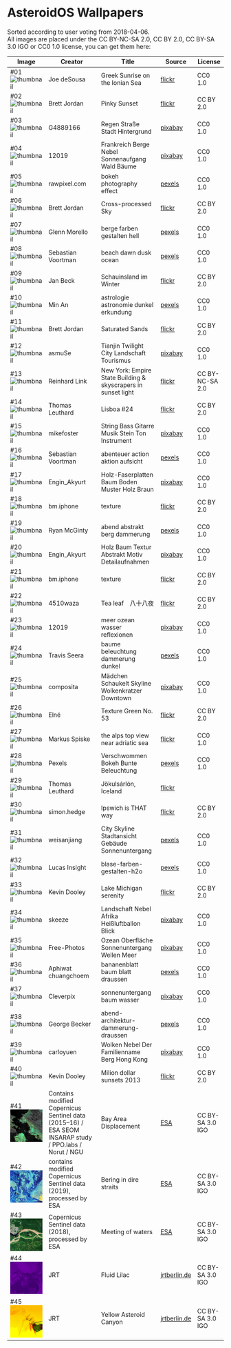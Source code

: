 AsteroidOS Wallpapers
=====================

Sorted according to user voting from 2018-04-06.\
All images are placed under the CC BY-NC-SA 2.0, CC BY 2.0, CC BY-SA 3.0 IGO or CC0 1.0 license, you can get them here:

| Image | Creator | Title | Source | License |
|---|---|---|---|---|
| #01 ![thumbnail](https://farm9.staticflickr.com/8724/28114079594_2b5bedae86_z_d.jpg) | Joe deSousa | Greek Sunrise on the Ionian Sea | [flickr](https://flic.kr/p/JQm1of) | CC0 1.0 |
| #02 ![thumbnail](https://farm6.staticflickr.com/5342/9296537027_003fbe263a_z_d.jpg) | Brett Jordan | Pinky Sunset | [flickr](https://flic.kr/p/favbza) | CC BY 2.0 |
| #03 ![thumbnail](https://cdn.pixabay.com/photo/2017/07/03/06/40/rain-2466803_1280.jpg) | G4889166 | Regen Straße Stadt Hintergrund | [pixabay](https://pixabay.com/photo-2466803/) |  CC0 1.0 |
| #04 ![thumbnail](https://cdn.pixabay.com/photo/2016/11/02/10/04/france-1790999_1280.jpg) | 12019 | Frankreich Berge Nebel Sonnenaufgang Wald Bäume | [pixabay](https://pixabay.com/photo-1790999/) |  CC0 1.0 |
| #05 ![thumbnail](https://images.pexels.com/photos/891683/pexels-photo-891683.jpeg?auto=compress&cs=tinysrgb&dpr=2&h=650&w=940) | rawpixel.com | bokeh photography effect | [pexels](https://www.pexels.com/photo/bokeh-photography-effect-891683/) |  CC0 1.0 |
| #06 ![thumbnail](https://farm9.staticflickr.com/8101/8451874091_ec6b803d4d_z_d.jpg) | Brett Jordan | Cross-processed Sky | [flickr](https://flic.kr/p/dSS4H6) | CC BY 2.0 |
| #07 ![thumbnail](https://images.pexels.com/photos/731659/pexels-photo-731659.jpeg?auto=compress&cs=tinysrgb&h=650&w=940) | Glenn Morello | berge farben gestalten hell | [pexels](https://www.pexels.com/de/foto/berge-farben-gestalten-hell-731659/) | CC0 1.0 |
| #08 ![thumbnail](https://images.pexels.com/photos/189349/pexels-photo-189349.jpeg?auto=compress&cs=tinysrgb&dpr=2&h=650&w=940) | Sebastian Voortman | beach dawn dusk ocean | [pexels](https://www.pexels.com/photo/beach-dawn-dusk-ocean-189349/) | CC0 1.0 |
| #09 ![thumbnail](https://farm9.staticflickr.com/8432/7839665166_c0ecbfc134_z_d.jpg) | Jan Beck | Schauinsland im Winter | [flickr](https://flic.kr/p/cWLkjN) | CC BY 2.0 |
| #10 ![thumbnail](https://images.pexels.com/photos/813269/pexels-photo-813269.jpeg?auto=compress&cs=tinysrgb&dpr=2&h=650&w=940) | Min An | astrologie astronomie dunkel erkundung | [pexels](https://www.pexels.com/de/foto/astrologie-astronomie-dunkel-erkundung-813269/) | CC0 1.0 |
| #11 ![thumbnail](https://farm8.staticflickr.com/7270/7595873090_6dee49654c_z_d.jpg) | Brett Jordan | Saturated Sands | [flickr](https://flic.kr/p/czdQr9) | CC BY 2.0 |
| #12 ![thumbnail](https://cdn.pixabay.com/photo/2017/03/29/15/18/tianjin-2185510_1280.jpg) | asmuSe | Tianjin Twilight City Landschaft Tourismus | [pixabay](https://pixabay.com/photo-2185510/) |  CC0 1.0 |
| #13 ![thumbnail](https://farm6.staticflickr.com/5466/31353281905_03b1451238_z_d.jpg) | Reinhard Link | New York: Empire State Building & skyscrapers in sunset light | [flickr](https://flic.kr/p/PLzLnX) | CC BY-NC-SA 2.0 |
| #14 ![thumbnail](https://farm8.staticflickr.com/7289/9240057900_6793919136_z_d.jpg) | Thomas Leuthard | Lisboa #24 | [flickr](https://www.flickr.com/photos/thomasleuthard/9240057900/) | CC BY 2.0 |
| #15 ![thumbnail](https://cdn.pixabay.com/photo/2014/12/03/05/53/string-555070_1280.jpg) | mikefoster | String Bass Gitarre Musik Stein Ton Instrument | [pixabay](https://pixabay.com/de/string-bass-gitarre-musik-stein-555070/) |  CC0 1.0 |
| #16 ![thumbnail](https://images.pexels.com/photos/312105/pexels-photo-312105.jpeg?auto=compress&cs=tinysrgb&dpr=2&h=650&w=940) | Sebastian Voortman | abenteuer action aktion aufsicht | [pexels](https://www.pexels.com/de/foto/abenteuer-action-aktion-aufsicht-312105/) |  CC0 1.0 |
| #17 ![thumbnail](https://cdn.pixabay.com/photo/2018/03/12/13/03/wood-fibre-boards-3219590_1280.jpg) | Engin_Akyurt | Holz-Faserplatten Baum Boden Muster Holz Braun | [pixabay](https://pixabay.com/de/holz-faserplatten-baum-boden-muster-3219590/) |  CC0 1.0 |
| #18 ![thumbnail](https://farm7.staticflickr.com/6186/6073641453_3a6bb26d9f_z_d.jpg) | bm.iphone | texture | [flickr](https://flic.kr/p/afH116) | CC BY 2.0 |
| #19 ![thumbnail](https://images.pexels.com/photos/361726/pexels-photo-361726.jpeg?auto=compress&cs=tinysrgb&dpr=2&h=650&w=940) | Ryan McGinty | abend abstrakt berg dammerung | [pexels](https://www.pexels.com/de/foto/abend-abstrakt-berg-dammerung-361726/) | CC0 1.0 |
| #20 ![thumbnail](https://cdn.pixabay.com/photo/2017/12/31/11/13/wood-3052032_1280.jpg) | Engin_Akyurt | Holz Baum Textur Abstrakt Motiv Detailaufnahmen | [pixabay](https://pixabay.com/de/holz-baum-textur-abstrakt-motiv-3052032/) |  CC0 1.0 |
| #21 ![thumbnail](https://farm7.staticflickr.com/6088/6074159476_dd1afe3d1b_z_d.jpg) | bm.iphone | texture | [flickr](https://flic.kr/p/afKDZw) | CC BY 2.0 |
| #22 ![thumbnail](https://farm3.staticflickr.com/2334/2455787369_bef2b0484c_z_d.jpg) | 4510waza | Tea leaf　八十八夜 | [flickr](https://www.flickr.com/photos/4510waza/2455787369/) | CC BY 2.0 |
| #23 ![thumbnail](https://cdn.pixabay.com/photo/2016/12/05/11/39/sea-1883657_1280.jpg) | 12019 | meer ozean wasser reflexionen | [pixabay](https://pixabay.com/photo-1883657/) |  CC0 1.0 |
| #24 ![thumbnail](https://images.pexels.com/photos/173921/pexels-photo-173921.png?auto=compress&cs=tinysrgb&dpr=2&h=650&w=940) | Travis Seera | baume beleuchtung dammerung dunkel | [pexels](https://www.pexels.com/de/foto/baume-beleuchtung-dammerung-dunkel-173921/) | CC0 1.0 |
| #25 ![thumbnail](https://cdn.pixabay.com/photo/2017/02/15/00/21/girl-2067378_1280.jpg) | composita | Mädchen Schaukelt Skyline Wolkenkratzer Downtown | [pixabay](https://pixabay.com/photo-2067378/) |  CC0 1.0 |
| #26 ![thumbnail](https://farm3.staticflickr.com/2849/9440091829_60656e610f_z_d.jpg) | Elné | Texture Green No. 53 | [flickr](https://www.flickr.com/photos/neighya/9440091829/) | CC BY 2.0 |
| #27 ![thumbnail](https://farm5.staticflickr.com/4600/24355231377_e40df5a771_z_d.jpg) | Markus Spiske | the alps top view near adriatic sea | [flickr](https://flic.kr/p/D7bVLn) | CC0 1.0 |
| #28 ![thumbnail](https://cdn.pixabay.com/photo/2016/11/18/14/12/blurred-1834820_1280.jpg) | Pexels | Verschwommen Bokeh Bunte Beleuchtung | [pexels](https://pixabay.com/photo-1834820/) | CC0 1.0 |
| #29 ![thumbnail](https://farm9.staticflickr.com/8827/18155790692_655998936e_z_d.jpg) | Thomas Leuthard | Jökulsárlón, Iceland | [flickr](https://www.flickr.com/photos/thomasleuthard/18155790692/) |  |  | I think it's a good lighttrail | CC BY 2.0 |
| #30 ![thumbnail](https://farm6.staticflickr.com/5219/5447882622_d604780c1b_z_d.jpg) | simon.hedge | Ipswich is THAT way | [flickr](https://www.flickr.com/photos/shedge/5447882622/) | CC BY 2.0 |
| #31 ![thumbnail](https://cdn.pixabay.com/photo/2017/12/17/17/27/city-3024616_1280.jpg) | weisanjiang | City Skyline Stadtansicht Gebäude Sonnenuntergang | [pexels](https://pixabay.com/photo-3024616/) | CC0 1.0 |
| #32 ![thumbnail](https://images.pexels.com/photos/824678/pexels-photo-824678.jpeg?auto=compress&cs=tinysrgb&dpr=2&h=650&w=940) | Lucas Insight | blase-farben-gestalten-h2o | [pexels](https://www.pexels.com/de/foto/blase-farben-gestalten-h2o-824678/) | CC0 1.0 |
| #33 ![thumbnail](https://farm3.staticflickr.com/2436/3869914397_0c7e0e92bc_z_d.jpg) | Kevin Dooley | Lake Michigan serenity | [flickr](https://www.flickr.com/photos/pagedooley/3869914397/) | CC BY 2.0 |
| #34 ![thumbnail](https://cdn.pixabay.com/photo/2015/01/21/15/52/landscape-606843_1280.jpg) | skeeze | Landschaft Nebel Afrika Heißluftballon Blick | [pixabay](https://pixabay.com/photo-606843/) |  CC0 1.0 |
| #35 ![thumbnail](https://cdn.pixabay.com/photo/2015/09/02/13/19/ocean-918998_1280.jpg) | Free-Photos | Ozean Oberfläche Sonnenuntergang Wellen Meer | [pixabay](https://pixabay.com/photo-918998/) |  CC0 1.0 |
| #36 ![thumbnail](https://images.pexels.com/photos/365638/pexels-photo-365638.jpeg?auto=compress&cs=tinysrgb&dpr=2&h=650&w=940) | Aphiwat chuangchoem | bananenblatt baum blatt draussen | [pexels](https://www.pexels.com/de/foto/bananenblatt-baum-blatt-draussen-365638/) | CC0 1.0 |
| #37 ![thumbnail](https://cdn.pixabay.com/photo/2016/05/05/02/37/sunset-1373171_1280.jpg) | Cleverpix | sonnenuntergang baum wasser | [pixabay](https://pixabay.com/photo-1373171/) |  CC0 1.0 |
| #38 ![thumbnail](https://images.pexels.com/photos/351432/pexels-photo-351432.jpeg?auto=compress&cs=tinysrgb&dpr=2&h=650&w=940) | George Becker | abend-architektur-dammerung-draussen | [pexels](https://www.pexels.com/de/foto/abend-architektur-dammerung-draussen-351432/) | CC0 1.0 |
| #39 ![thumbnail](https://cdn.pixabay.com/photo/2017/07/19/01/41/clouds-2517653_1280.jpg) | carloyuen | Wolken Nebel Der Familienname Berg Hong Kong | [pixabay](https://pixabay.com/photo-2517653/) |  CC0 1.0 |
| #40 ![thumbnail](https://farm8.staticflickr.com/7397/9736485307_7f290a4196_z_d.jpg) | Kevin Dooley | Milion dollar sunsets 2013 | [flickr](https://www.flickr.com/photos/pagedooley/9736485307/) | CC BY 2.0 |
| #41 ![thumbnail](480x480/41_bay-area-displacement.jpg) | Contains modified Copernicus Sentinel data (2015–16) / ESA SEOM INSARAP study / PPO.labs / Norut / NGU | Bay Area Displacement | [ESA](http://www.esa.int/Applications/Observing_the_Earth/Copernicus/Sentinel-1/Satellites_confirm_sinking_of_San_Francisco_tower) | CC BY-SA 3.0 IGO |
| #42 ![thumbnail](480x480/42_bering-in-dire-straits.jpg) | contains modified Copernicus Sentinel data (2019), processed by ESA | Bering in dire straits | [ESA](https://www.esa.int/ESA_Multimedia/Images/2019/03/Bering_in_dire_straits) | CC BY-SA 3.0 IGO |
| #43 ![thumbnail](480x480/43_meeting-of-waters.jpg) | Copernicus Sentinel data (2018), processed by ESA | Meeting of waters | [ESA](https://www.esa.int/ESA_Multimedia/Images/2019/09/Meeting_of_waters) | CC BY-SA 3.0 IGO |
| #44 ![thumbnail](480x480/44_fluid-lilac.jpg) | JRT | Fluid Lilac |[jrtberlin.de](https://dl.jrtberlin.de/wallpapers/fluid_lilac/) | CC BY-SA 3.0 IGO |
| #45 ![thumbnail](480x480/45_yellow-asteroid-canyon.jpg) | JRT | Yellow Asteroid Canyon |[jrtberlin.de](https://dl.jrtberlin.de/wallpapers/yellow_asteroid_canyon.jpg) | CC BY-SA 3.0 IGO |